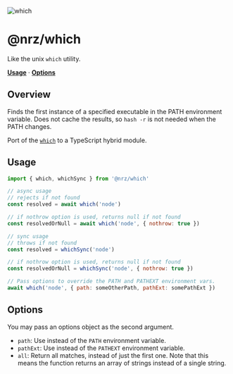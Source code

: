 ![which](https://github.com/user-attachments/assets/93b29348-69b9-4d95-a80f-f6044ba5c17c)

# @nrz/which

Like the unix `which` utility.

**[Usage](#usage)** · **[Options](#options)**

## Overview

Finds the first instance of a specified executable in the PATH
environment variable. Does not cache the results, so `hash -r` is not
needed when the PATH changes.

Port of the [`which`](http://npm.im/which) to a TypeScript hybrid
module.

## Usage

```js
import { which, whichSync } from '@nrz/which'

// async usage
// rejects if not found
const resolved = await which('node')

// if nothrow option is used, returns null if not found
const resolvedOrNull = await which('node', { nothrow: true })

// sync usage
// throws if not found
const resolved = whichSync('node')

// if nothrow option is used, returns null if not found
const resolvedOrNull = whichSync('node', { nothrow: true })

// Pass options to override the PATH and PATHEXT environment vars.
await which('node', { path: someOtherPath, pathExt: somePathExt })
```

## Options

You may pass an options object as the second argument.

- `path`: Use instead of the `PATH` environment variable.
- `pathExt`: Use instead of the `PATHEXT` environment variable.
- `all`: Return all matches, instead of just the first one. Note that
  this means the function returns an array of strings instead of a
  single string.
